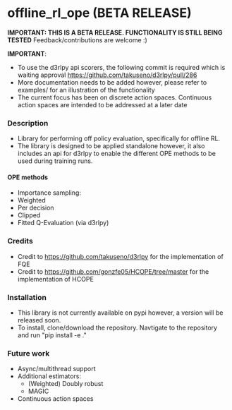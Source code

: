 # offline_rl_ope (BETA RELEASE)

**IMPORTANT: THIS IS A BETA RELEASE. FUNCTIONALITY IS STILL BEING TESTED** Feedback/contributions are welcome :) 

**IMPORTANT**:
* To use the d3rlpy api scorers, the following commit is required which is waiting approval https://github.com/takuseno/d3rlpy/pull/286
* More documentation needs to be added however, please refer to examples/ for an illustration of the functionality
* The current focus has been on discrete action spaces. Continuous action spaces are intended to be addressed at a later date

### Description
* Library for performing off policy evaluation, specifically for offline RL. 
* The library is designed to be applied standalone however, it also includes an api for d3rlpy to enable the different OPE methods to be used during training runs.

#### OPE methods
* Importance sampling:
 * Weighted
 * Per decision
 * Clipped
* Fitted Q-Evaluation (via d3rlpy)

### Credits
* Credit to https://github.com/takuseno/d3rlpy for the implementation of FQE
* Credit to https://github.com/gonzfe05/HCOPE/tree/master for the implementation of HCOPE


### Installation
* This library is not currently available on pypi however, a version will be released soon.
* To install, clone/download the repository. Navtigate to the repository and run "pip install -e ."

### Future work
* Async/multithread support
* Additional estimators:
  * (Weighted) Doubly robust
  * MAGIC
* Continuous action spaces
